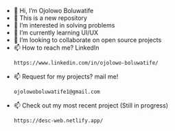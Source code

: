 - 👋 Hi, I’m Ojolowo Boluwatife 
- 👀 This is a new repository
- 👀 I’m interested in solving problems
- 🌱 I’m currently learning UI/UX
- 💞️ I’m looking to collaborate on open source projects
- 📫 How to reach me? LinkedIn
  ```sh
  https://www.linkedin.com/in/ojolowo-boluwatife/
- 📫 Request for my projects? mail me!
  ```sh
  ojolowoboluwatife1@gmail.com 
- 📫 Check out my most recent project (Still in progress)
  ```sh
  https://desc-web.netlify.app/
